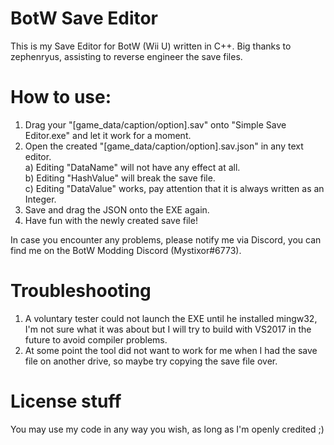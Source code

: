 # BotW Save Editor
This is my Save Editor for BotW (Wii U) written in C++.
Big thanks to zephenryus, assisting to reverse engineer the save files.

# How to use:
1.  Drag your "\[game_data/caption/option\].sav" onto "Simple Save Editor.exe" and let it work for a moment.
2.  Open the created "\[game_data/caption/option\].sav.json" in any text editor.<br />
  a)  Editing "DataName" will not have any effect at all.<br />
  b)  Editing "HashValue" will break the save file.<br />
  c)  Editing "DataValue" works, pay attention that it is always written as an Integer.
3.  Save and drag the JSON onto the EXE again.
4.  Have fun with the newly created save file!

In case you encounter any problems, please notify me via Discord, you can find me on the BotW Modding Discord (Mystixor#6773).

# Troubleshooting
1.  A voluntary tester could not launch the EXE until he installed mingw32, I'm not sure what it was about but I will try to build with VS2017 in the future to avoid compiler problems.
2.  At some point the tool did not want to work for me when I had the save file on another drive, so maybe try copying the save file over.

# License stuff
You may use my code in any way you wish, as long as I'm openly credited ;)
